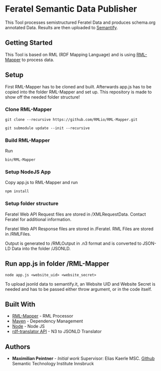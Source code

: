 # Feratel Semantic Data Publisher

This Tool processes semistructured Feratel Data and produces schema.org annotated Data.
Results are then uploaded to [Semantify](http://www.dropwizard.io/1.0.2/docs/).

## Getting Started

This Tool is based on RML (RDF Mapping Language) and is using [RML-Mapper](https://github.com/RMLio/RML-Mapper) to process data.
## Setup

First RML-Mapper has to be cloned and built. Afterwards app.js has to be copied into the folder RML-Mapper and set up. This repository is made to show off the needed folder structure!
### Clone RML-Mapper
```
git clone --recursive https://github.com/RMLio/RML-Mapper.git

git submodule update --init --recursive
```
### Build RML-Mapper
Run
```
bin/RML-Mapper
```
### Setup NodeJS App
Copy app.js to RML-Mapper and run
```
npm install
```
### Setup folder structure

Feratel Web API Request files are stored in /XMLRequestData.
Contact Feratel for additional information.

Feratel Web API Response files are stored in /Feratel.
RML Files are stored in /RMLFiles.

Output is generated to /RMLOutput in .n3 format and is converted to JSON-LD Data into the folder /JSONLD.

## Run app.js in folder /RML-Mapper
```
node app.js <website_uid> <website_secret>
```
To upload jsonld data to semantify.it, an Website UID and Website Secret is needed and has to be passed either throw argument, or in the code itself.

## Built With

* [RML-Mapper](https://github.com/RMLio/RML-Mapper) - RML Processor
* [Maven](https://maven.apache.org/) - Dependency Management
* [Node](https://nodejs.org/en/) - Node JS
* [rdf-translator API](https://www.npmjs.com/package/rdf-translator) - N3 to JSONLD Translator

## Authors

* **Maximilian Peintner** - *Initial work*
Supervisor: Elias Kaerle MSC. [Github](https://github.com/eliaskaerle)
Semantic Technology Institute Innsbruck
